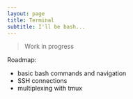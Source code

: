 ```yaml
---
layout: page
title: Terminal
subtitle: I'll be bash...
---
```


> Work in progress

Roadmap:

- basic bash commands and navigation
- SSH connections
- multiplexing with tmux
